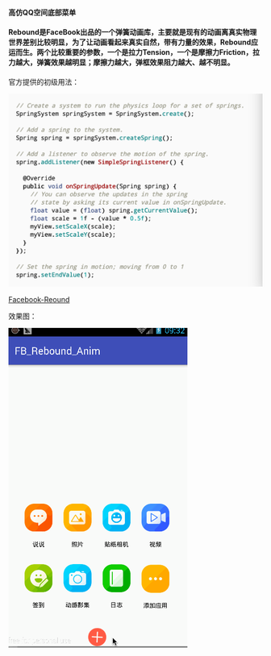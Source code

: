 #### 高仿QQ空间底部菜单

#### Rebound是FaceBook出品的一个弹簧动画库，主要就是现有的动画离真实物理世界差别比较明显，为了让动画看起来真实自然，带有力量的效果，Rebound应运而生。两个比较重要的参数，一个是拉力Tension，一个是摩擦力Friction，拉力越大，弹簧效果越明显；摩擦力越大，弹框效果阻力越大、越不明显。

官方提供的初级用法：

![ALt text](https://github.com/kendada/FB_Rebound_Anim/blob/master/app/src/main/res/drawable/fb_go.png)

[Facebook-Reound](http://facebook.github.io/rebound/)


效果图：

![Alt text](https://github.com/kendada/FB_Rebound_Anim/blob/master/app/src/main/res/drawable/000011224.gif)
